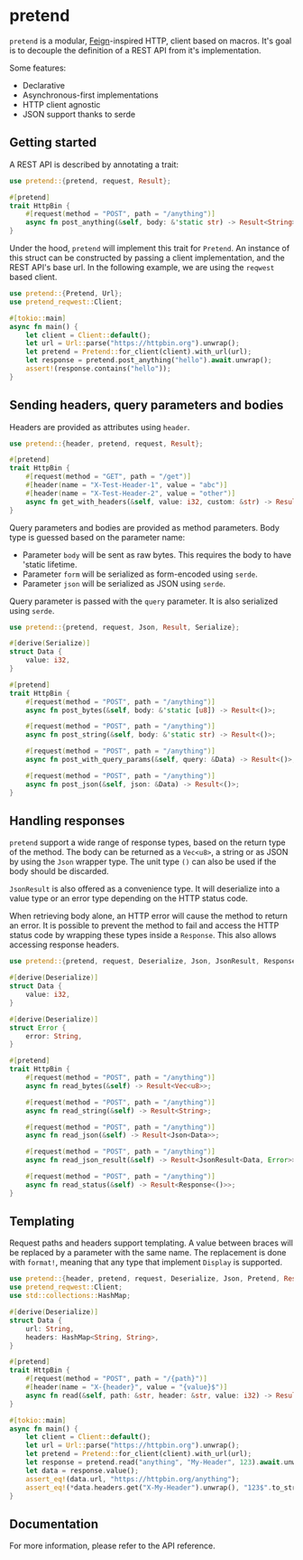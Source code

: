 # pretend

`pretend` is a modular, [Feign]-inspired HTTP, client based on macros. It's goal is to decouple
the definition of a REST API from it's implementation.


Some features:
- Declarative
- Asynchronous-first implementations
- HTTP client agnostic
- JSON support thanks to serde

[Feign]: https://github.com/OpenFeign/feign

## Getting started

A REST API is described by annotating a trait:

```rust
use pretend::{pretend, request, Result};

#[pretend]
trait HttpBin {
    #[request(method = "POST", path = "/anything")]
    async fn post_anything(&self, body: &'static str) -> Result<String>;
}
```

Under the hood, `pretend` will implement this trait for `Pretend`. An instance of this
struct can be constructed by passing a client implementation, and the REST API's base url. In
the following example, we are using the `reqwest` based client.

```rust
use pretend::{Pretend, Url};
use pretend_reqwest::Client;

#[tokio::main]
async fn main() {
    let client = Client::default();
    let url = Url::parse("https://httpbin.org").unwrap();
    let pretend = Pretend::for_client(client).with_url(url);
    let response = pretend.post_anything("hello").await.unwrap();
    assert!(response.contains("hello"));
}
```

## Sending headers, query parameters and bodies

Headers are provided as attributes using `header`.

```rust
use pretend::{header, pretend, request, Result};

#[pretend]
trait HttpBin {
    #[request(method = "GET", path = "/get")]
    #[header(name = "X-Test-Header-1", value = "abc")]
    #[header(name = "X-Test-Header-2", value = "other")]
    async fn get_with_headers(&self, value: i32, custom: &str) -> Result<()>;
}
```

Query parameters and bodies are provided as method parameters. Body type is guessed based on
the parameter name:

- Parameter `body` will be sent as raw bytes. This requires the body to have 'static lifetime.
- Parameter `form` will be serialized as form-encoded using `serde`.
- Parameter `json` will be serialized as JSON using `serde`.

Query parameter is passed with the `query` parameter. It is also serialized using `serde`.

```rust
use pretend::{pretend, request, Json, Result, Serialize};

#[derive(Serialize)]
struct Data {
    value: i32,
}

#[pretend]
trait HttpBin {
    #[request(method = "POST", path = "/anything")]
    async fn post_bytes(&self, body: &'static [u8]) -> Result<()>;

    #[request(method = "POST", path = "/anything")]
    async fn post_string(&self, body: &'static str) -> Result<()>;

    #[request(method = "POST", path = "/anything")]
    async fn post_with_query_params(&self, query: &Data) -> Result<()>;

    #[request(method = "POST", path = "/anything")]
    async fn post_json(&self, json: &Data) -> Result<()>;
}
```

## Handling responses

`pretend` support a wide range of response types, based on the return type of the method.
The body can be returned as a `Vec<u8>`, a string or as JSON by using the `Json` wrapper
type. The unit type `()` can also be used if the body should be discarded.

`JsonResult` is also offered as a convenience type. It will deserialize into a value type
or an error type depending on the HTTP status code.

When retrieving body alone, an HTTP error will cause the method to return an error. It is
possible to prevent the method to fail and access the HTTP status code by wrapping these
types inside a `Response`. This also allows accessing response headers.

```rust
use pretend::{pretend, request, Deserialize, Json, JsonResult, Response, Result};

#[derive(Deserialize)]
struct Data {
    value: i32,
}

#[derive(Deserialize)]
struct Error {
    error: String,
}

#[pretend]
trait HttpBin {
    #[request(method = "POST", path = "/anything")]
    async fn read_bytes(&self) -> Result<Vec<u8>>;

    #[request(method = "POST", path = "/anything")]
    async fn read_string(&self) -> Result<String>;

    #[request(method = "POST", path = "/anything")]
    async fn read_json(&self) -> Result<Json<Data>>;

    #[request(method = "POST", path = "/anything")]
    async fn read_json_result(&self) -> Result<JsonResult<Data, Error>>;

    #[request(method = "POST", path = "/anything")]
    async fn read_status(&self) -> Result<Response<()>>;
}
```

## Templating

Request paths and headers support templating. A value between braces will be replaced by
a parameter with the same name. The replacement is done with `format!`, meaning that
any type that implement `Display` is supported.

```rust
use pretend::{header, pretend, request, Deserialize, Json, Pretend, Result};
use pretend_reqwest::Client;
use std::collections::HashMap;

#[derive(Deserialize)]
struct Data {
    url: String,
    headers: HashMap<String, String>,
}

#[pretend]
trait HttpBin {
    #[request(method = "POST", path = "/{path}")]
    #[header(name = "X-{header}", value = "{value}$")]
    async fn read(&self, path: &str, header: &str, value: i32) -> Result<Json<Data>>;
}

#[tokio::main]
async fn main() {
    let client = Client::default();
    let url = Url::parse("https://httpbin.org").unwrap();
    let pretend = Pretend::for_client(client).with_url(url);
    let response = pretend.read("anything", "My-Header", 123).await.unwrap();
    let data = response.value();
    assert_eq!(data.url, "https://httpbin.org/anything");
    assert_eq!(*data.headers.get("X-My-Header").unwrap(), "123$".to_string());
}
```

## Documentation

For more information, please refer to the API reference.
